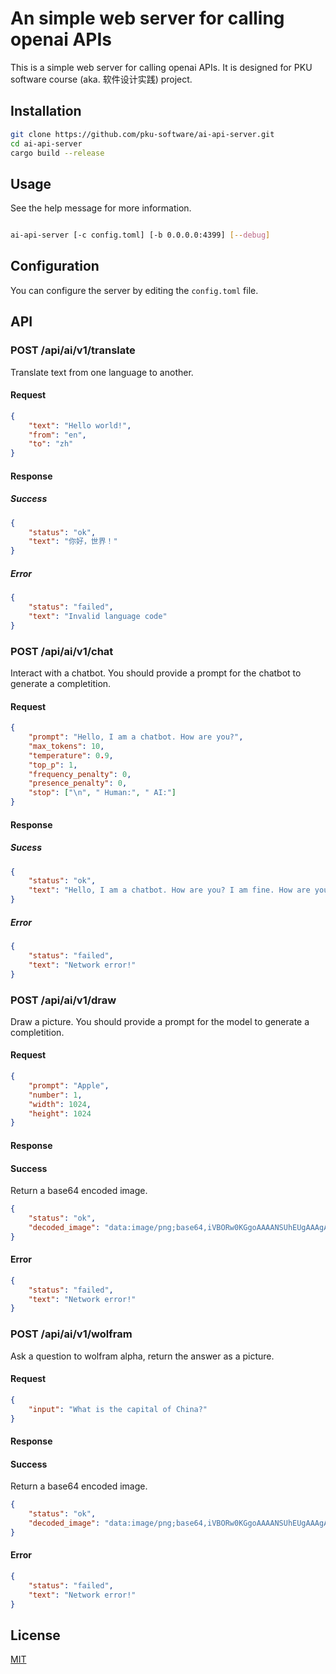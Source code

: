 # An simple web server for calling openai APIs

This is a simple web server for calling openai APIs. It is designed for PKU software course (aka. 软件设计实践) project.

## Installation

```bash
git clone https://github.com/pku-software/ai-api-server.git
cd ai-api-server
cargo build --release
```

## Usage

See the help message for more information.

```bash

ai-api-server [-c config.toml] [-b 0.0.0.0:4399] [--debug]

```

## Configuration

You can configure the server by editing the `config.toml` file.

## API

### POST /api/ai/v1/translate

Translate text from one language to another.

#### Request

```json
{
    "text": "Hello world!",
    "from": "en",
    "to": "zh"
}
```

#### Response

##### Success

```json
{
    "status": "ok",
    "text": "你好，世界！"
}
```

##### Error

```json
{
    "status": "failed",
    "text": "Invalid language code"
}
```

### POST /api/ai/v1/chat

Interact with a chatbot. You should provide a prompt for the chatbot to generate a completition.

#### Request

```json
{
    "prompt": "Hello, I am a chatbot. How are you?",
    "max_tokens": 10,
    "temperature": 0.9,
    "top_p": 1,
    "frequency_penalty": 0,
    "presence_penalty": 0,
    "stop": ["\n", " Human:", " AI:"]
}
```

#### Response

##### Sucess

```json
{
    "status": "ok",
    "text": "Hello, I am a chatbot. How are you? I am fine. How are you?"
}
```

##### Error

```json
{
    "status": "failed",
    "text": "Network error!"
}
```

### POST /api/ai/v1/draw

Draw a picture. You should provide a prompt for the model to generate a completition.

#### Request

```json
{
    "prompt": "Apple",
    "number": 1,
    "width": 1024,
    "height": 1024
}
```

#### Response

#### Success

Return a base64 encoded image.

```json
{
    "status": "ok",
    "decoded_image": "data:image/png;base64,iVBORw0KGgoAAAANSUhEUgAAAgAAA"
}
```

#### Error

```json
{
    "status": "failed",
    "text": "Network error!"
}
```

### POST /api/ai/v1/wolfram

Ask a question to wolfram alpha, return the answer as a picture.

#### Request

```json
{
    "input": "What is the capital of China?"
}
```

#### Response

#### Success

Return a base64 encoded image.

```json
{
    "status": "ok",
    "decoded_image": "data:image/png;base64,iVBORw0KGgoAAAANSUhEUgAAAgAAA"
}
```

#### Error

```json
{
    "status": "failed",
    "text": "Network error!"
}
```

## License

[MIT](https://choosealicense.com/licenses/mit/)